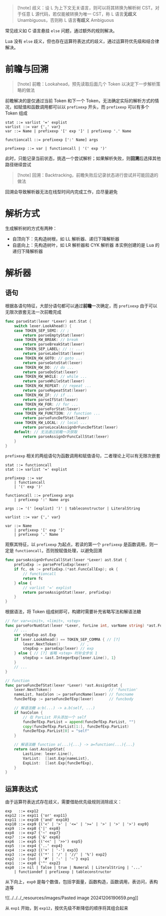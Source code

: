 > [!note] 歧义：设 L 为上下文无关语言，则可以将其转换为解析树 CST。对于任意 L 源代码，若仅能被转换为唯一 CST，称 L 语言**无歧义**Unambiguous，否则称 L 语言**有歧义** Ambiguous

常见歧义如 C 语言悬挂 `else` 问题，通过额外的规则解决。

Lua 没有 `else` 歧义，但也存在运算符表达式的歧义，通过运算符优先级和结合律解决。
# 前瞻与回溯

> [!note] 前瞻：Lookahead，预先读取后面几个 Token 以决定下一步解析策略的做法

前瞻解决的是仅通过当前 Token 和下一个 Token，无法确定实际的解析方式的情况，如赋值和函数调用都可以以 `prefixexp` 开头，而 `prefixexp` 可以有多个 Token 组成

```ebnf
stat ::= varlist '=' explist
varlist ::= var {',' var}
var ::= Name | prefixexp '[' exp ']' | prefixexp '.' Name

functioncall ::= prefixexp [':' Name] args

prefixexp ::= var | functioncall | '(' exp ')'
```

此时，只能记录当前状态，挑选一个尝试解析；如果解析失败，则**回溯**后选择其他路径继续尝试

> [!note] 回溯：Backtracking，前瞻失败后记录状态进行尝试并可能回退的做法

回溯会导致解析器无法在线型时间内完成工作，应尽量避免
# 解析方式

生成解析树的方式有两种：
- 自顶向下：先构造树根，如 LL 解析器、递归下降解析器
- 自底向上：先构造树叶，如 LR 解析器和 CYK 解析器
本实例创建的是 Lua 的递归下降解析器
# 解析器
## 语句

根据各语句特征，大部分语句都可以通过**前瞻**一次确定，而 `prefixexp` 由于可以无限次嵌套无法一次前瞻完成

```go fold title:compiler/parser/parse_stat.go
func parseStat(lexer *Lexer) ast.Stat {
	switch lexer.LookAhead() {
	case TOKEN_SEP_SEMI: // ;
		return parseEmptyStat(lexer)
	case TOKEN_KW_BREAK: // break
		return parseBreakStat(lexer)
	case TOKEN_SEP_LABEL: // :: ...
		return parseLabelStat(lexer)
	case TOKEN_KW_GOTO: // goto ...
		return parseGotoStat(lexer)
	case TOKEN_KW_DO: // do ...
		return parseDoStat(lexer)
	case TOKEN_KW_WHILE: // while ...
		return parseWhileStat(lexer)
	case TOKEN_KW_REPEAT: // repeat ...
		return parseRepeatStat(lexer)
	case TOKEN_KW_IF: // if ...
		return parseIfStat(lexer)
	case TOKEN_KW_FOR: // for ...
		return parseForStat(lexer)
	case TOKEN_KW_FUNCTION: // function ...
		return parseFuncDefStat(lexer)
	case TOKEN_KW_LOCAL: // local ...
		return parseLocalAssignOrFuncDefStat(lexer)
	default: // 无法通过前瞻一次获取
		return parseAssignOrFuncCallStat(lexer)
	}
}
```

`prefixexp` 相关的两组语句为函数调用和赋值语句，二者理论上可以有无限次嵌套

```ebnf
stat ::= functioncall
stat ::= varlist '=' explist

prefixexp ::= var
    | functioncall
    | '(' exp ')'

functioncall ::= prefixexp args
    | prefixexp ':' Name args

args ::= '(' [explist] ')' | tableconstructor | LiteralString

varlist ::= var {',' var}

var ::= Name
    | prefixexp '[' exp ']'
    | prefixexp '.' Name
```

观察其特征，以 `prefixexp` 为起点，若读的第一个 `prefixexp` 是函数调用，则一定是 `functioncall`，否则按赋值处理，以避免回溯

```go title:compiler/parser/parse_stat.go
func parseAssignOrFuncCallStat(lexer *Lexer) ast.Stat {
	prefixExp := parsePrefixExp(lexer)
	if fc, ok := prefixExp.(*ast.FuncCallExp); ok {
		// functioncall
		return fc
	} else {
		// varlist '=' explist
		return parseAssignStat(lexer, prefixExp)
	}
}
```

根据语法，将 Token 组成树即可，构建时需要补充省略写法和解语法糖

```go title:compiler/parser/parse_stat.go
// for var=<init>, <limit>, <step>
func parseForNumStat(lexer *Lexer, forLine int, varName string) *ast.ForNumStat {
	// ...
	var stepExp ast.Exp
	if lexer.LookAhead() == TOKEN_SEP_COMMA { // [?]
		lexer.NextToken()         // ,
		stepExp = parseExp(lexer) // exp
	} else { // [?] 省略 <step> 时补全步长 1
		stepExp = &ast.IntegerExp{lexer.Line(), 1}
	}
	// ...
}

// function
func parseFuncDefStat(lexer *Lexer) *ast.AssignStat {
	lexer.NextToken()                          // 'function'
	nameList, hasColon := parseFuncName(lexer) // funcname
	funcDefExp := parseFuncDefExp(lexer)       // funcbody

	// 解语法糖 a:b(...) -> a.b(self, ...)
	if hasColon {
		// 在 ParList 开头添加一个 self
		funcDefExp.ParList = append(funcDefExp.ParList, "")
		copy(funcDefExp.ParList[1:], funcDefExp.ParList)
		funcDefExp.ParList[0] = "self"
	}

	// 解语法糖 function a(...){...} -> a=function(...){...}
	return &ast.AssignStat{
		LastLine: lexer.Line(),
		VarList:  []ast.Exp{nameList},
		ExpList:  []ast.Exp{funcDefExp},
	}
}
```
## 运算表达式

由于运算符表达式存在歧义，需要借助优先级规则消除歧义：

```ebnf
exp   ::= exp12
exp12 ::= exp11 {'or' exp11}
exp11 ::= exp10 {'and' exp10}
exp10 ::= exp9 {('<' | '>' | '<=' | '>=' | '>' | '>' | '>') exp9}
exp9  ::= exp8 {'|' exp8}
exp8  ::= exp7 {'~' exp7}
exp7  ::= exp6 {'&' exp6}
exp6  ::= exp5 {('<<' | '>>') exp5}
exp5  ::= exp4 {'..' exp4}
exp4  ::= exp3 {('+' | '-') exp3}
exp3  ::= exp2 {('*' | '/' | '//' | '%') exp2}
exp2  ::= {not | '#' | '-' | '~'} exp1
exp1  ::= exp0 {'^' exp2}
exp0  ::= nil | false | true | Numeral | LiteralString | '...' 
    | functiondef | prefixexp | tableconstructor
```

从下向上，`exp0` 是每个数值，包括字面量，函数构造，函数调用，表访问，表构造等

![[../../../_resources/images/Pasted image 20241206190659.png]]

从 `exp1` 开始，到 `exp12`，按优先级不断降低的顺序将其组合起来
